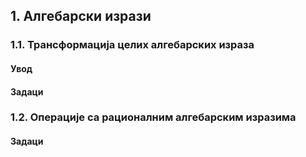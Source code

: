 ## 1. Алгебарски изрази

### 1.1. **Трансформација целих алгебарских израза**

#### Увод

#### Задаци

### 1.2. **Операције са рационалним алгебарским изразима**

#### Задаци